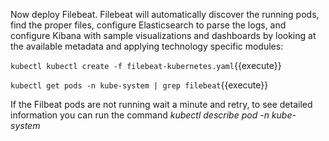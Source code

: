 Now deploy Filebeat.  Filebeat will automatically discover the running pods, find the proper files, configure Elasticsearch to parse the logs, and configure Kibana with sample visualizations and dashboards by looking at the available metadata and applying technology specific modules:

`kubectl kubectl create -f filebeat-kubernetes.yaml`{{execute}}

`kubectl get pods -n kube-system | grep filebeat`{{execute}}

If the Filbeat pods are not running wait a minute and retry, to see detailed information you can run the command *kubectl describe pod <filebeat pod name> -n kube-system*
